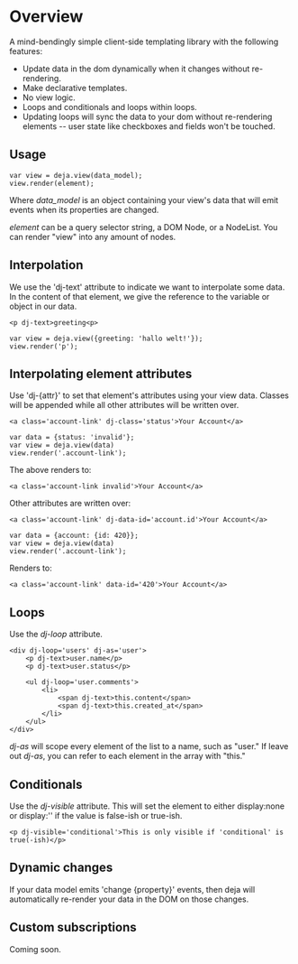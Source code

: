 
# Overview

A mind-bendingly simple client-side templating library with the following features:

* Update data in the dom dynamically when it changes without re-rendering.
* Make declarative templates.
* No view logic.
* Loops and conditionals and loops within loops.
* Updating loops will sync the data to your dom without re-rendering elements -- user state like checkboxes and fields won't be touched.

## Usage

	var view = deja.view(data_model);
	view.render(element);

Where *data_model* is an object containing your view's data that will emit
events when its properties are changed.

*element* can be a query selector string, a DOM Node, or a NodeList. You can
render "view" into any amount of nodes.

## Interpolation

We use the 'dj-text' attribute to indicate we want to interpolate some data.
In the content of that element, we give the reference to the variable or object
in our data.

	<p dj-text>greeting<p>

	var view = deja.view({greeting: 'hallo welt!'});
	view.render('p');

## Interpolating element attributes

Use 'dj-{attr}' to set that element's attributes using your view data.
Classes will be appended while all other attributes will be written over.

	<a class='account-link' dj-class='status'>Your Account</a>

	var data = {status: 'invalid'};
	var view = deja.view(data)
	view.render('.account-link');

The above renders to:

	<a class='account-link invalid'>Your Account</a>

Other attributes are written over:

	<a class='account-link' dj-data-id='account.id'>Your Account</a>

	var data = {account: {id: 420}};
	var view = deja.view(data)
	view.render('.account-link');

Renders to:

	<a class='account-link' data-id='420'>Your Account</a>

## Loops

Use the *dj-loop* attribute.

	<div dj-loop='users' dj-as='user'>
		<p dj-text>user.name</p>
		<p dj-text>user.status</p>

		<ul dj-loop='user.comments'>
			<li>
				<span dj-text>this.content</span>
				<span dj-text>this.created_at</span>
			</li>
		</ul>
	</div>

*dj-as* will scope every element of the list to a name, such as "user." If
leave out *dj-as*, you can refer to each element in the array with "this."

## Conditionals

Use the *dj-visible* attribute. This will set the element to either
display:none or display:'' if the value is false-ish or true-ish.

	<p dj-visible='conditional'>This is only visible if 'conditional' is true(-ish)</p>

## Dynamic changes

If your data model emits 'change {property}' events, then deja will
automatically re-render your data in the DOM on those changes.

## Custom subscriptions

Coming soon.

